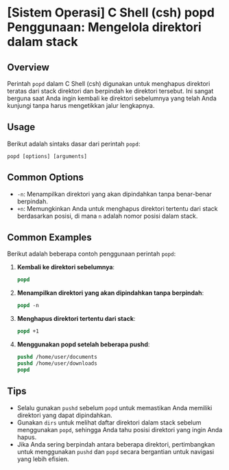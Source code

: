 # [Sistem Operasi] C Shell (csh) popd Penggunaan: Mengelola direktori dalam stack

## Overview
Perintah `popd` dalam C Shell (csh) digunakan untuk menghapus direktori teratas dari stack direktori dan berpindah ke direktori tersebut. Ini sangat berguna saat Anda ingin kembali ke direktori sebelumnya yang telah Anda kunjungi tanpa harus mengetikkan jalur lengkapnya.

## Usage
Berikut adalah sintaks dasar dari perintah `popd`:

```
popd [options] [arguments]
```

## Common Options
- `-n`: Menampilkan direktori yang akan dipindahkan tanpa benar-benar berpindah.
- `+n`: Memungkinkan Anda untuk menghapus direktori tertentu dari stack berdasarkan posisi, di mana `n` adalah nomor posisi dalam stack.

## Common Examples
Berikut adalah beberapa contoh penggunaan perintah `popd`:

1. **Kembali ke direktori sebelumnya**:
   ```csh
   popd
   ```

2. **Menampilkan direktori yang akan dipindahkan tanpa berpindah**:
   ```csh
   popd -n
   ```

3. **Menghapus direktori tertentu dari stack**:
   ```csh
   popd +1
   ```

4. **Menggunakan popd setelah beberapa pushd**:
   ```csh
   pushd /home/user/documents
   pushd /home/user/downloads
   popd
   ```

## Tips
- Selalu gunakan `pushd` sebelum `popd` untuk memastikan Anda memiliki direktori yang dapat dipindahkan.
- Gunakan `dirs` untuk melihat daftar direktori dalam stack sebelum menggunakan `popd`, sehingga Anda tahu posisi direktori yang ingin Anda hapus.
- Jika Anda sering berpindah antara beberapa direktori, pertimbangkan untuk menggunakan `pushd` dan `popd` secara bergantian untuk navigasi yang lebih efisien.